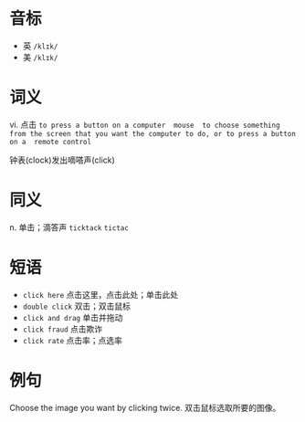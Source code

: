 # 音标

- 英 `/klɪk/`
- 美 `/klɪk/`

# 词义

vi. 点击
`to press a button on a computer  mouse  to choose something from the screen that you want the computer to do, or to press a button on a  remote control `



钟表(clock)发出嘀嗒声(click)

# 同义

n. 单击；滴答声
`ticktack` `tictac`

# 短语

- `click here` 点击这里，点击此处；单击此处
- `double click` 双击；双击鼠标
- `click and drag` 单击并拖动
- `click fraud` 点击欺诈
- `click rate` 点击率；点选率

# 例句

Choose the image you want by clicking twice.
双击鼠标选取所要的图像。


